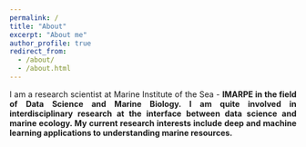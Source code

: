 ```yaml
---
permalink: /
title: "About"
excerpt: "About me"
author_profile: true
redirect_from: 
  - /about/
  - /about.html
---
```


<div style="text-align: justify">   

I am a research scientist at Marine Institute of the Sea - <strong>IMARPE in the field of Data Science and Marine Biology. I am quite involved in interdisciplinary research at the interface between data science and marine ecology. My current research interests include deep and machine learning applications to understanding marine resources. 

